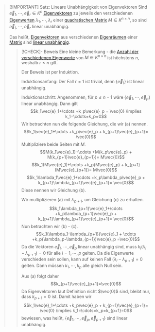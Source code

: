 > [!IMPORTANT] Satz: Lineare Unabhängigkeit von Eigenvektoren
> Sind $\vec{e}_1,\cdots,\vec{e}_r\in K^n$ [Eigenvektoren](Eigenvektor.md) zu jeweils den verschiedenen [Eigenwerten](Eigenwert.md) $\lambda_1,\cdots,\lambda_r$ einer [quadratischen Matrix](../Quadratische%20Matrix.md) $M\in K^{n\times n}$, so sind $\vec{e}_1,\cdots,\vec{e}_r$ linear unabhängig.
> 
> Das heißt, [Eigenvektoren](Eigenvektor.md) aus verschiedenen [Eigenräumen](Eigenraum.md) einer [Matrix](../Quadratische%20Matrix.md) sind [linear unabhängig](../../../Abstrakte%20lineare%20Algebra/Lineare%20Unabhängigkeit.md).
> > [!CHECK]- Beweis
> > Eine kleine Bemerkung - die [Anzahl der verschiedenen Eigenwerte](Anzahl%20der%20Eigenwerte.md) von $M\in K^{n\times n}$ ist höchstens $n$, weshalb $r\le n$ gilt.
> > 
> > Der Beweis ist per Induktion.
> > 
> > Induktionsanfang: Der Fall $r=1$ ist trivial, denn $\{\vec{e}_1\}$ ist linear unabhängig.
> > 
> > Induktionsschritt: Angenommen, für $p \le n - 1$ wäre $\{\vec{e}_1,\cdots,\vec{e}_p\}$ linear unabhängig. Dann gilt
> > $$k_1\vec{e}_1+\cdots +k_p\vec{e}_p = \vec{0} \implies k_1=\cdots=k_p=0$$
> > Wir betrachten nun die folgende Gleichung, die wir (a) nennen.
> > $$k_1\vec{e}_1+\cdots +k_p\vec{e}_p + k_{p+1}\vec{e}_{p+1}= \vec{0}$$
> > Multipliziere beide Seiten mit $M$.
> > $$M(k_1\vec{e}_1)+\cdots +M(k_p\vec{e}_p) + M(k_{p+1}\vec{e}_{p+1})= M\vec{0}$$
> > $$k_1(M\vec{e}_1)+\cdots +k_p(M\vec{e}_p) + k_{p+1}(M\vec{e}_{p+1})= M\vec{0}$$
> > $$k_1\lambda_1\vec{e}_1+\cdots +k_p\lambda_p\vec{e}_p + k_{p+1}\lambda_{p+1}\vec{e}_{p+1}= \vec{0}$$
> > Diese nennen wir Gleichung (b).
> > 
> > Wir multiplizieren (a) mit $\lambda_{p+1}$, um Gleichung (c) zu erhalten.
> > $$k_1\lambda_{p+1}\vec{e}_1+\cdots +k_p\lambda_{p+1}\vec{e}_p + k_{p+1}\lambda_{p+1}\vec{e}_{p+1}= \vec{0}$$
> > Nun betrachten wir (b) - (c).
> > $$k_1(\lambda_1-\lambda_{p+1})\vec{e}_1 + \cdots +k_p(\lambda_p-\lambda_{p+1})\vec{e}_p =\vec{0}$$
> > Da die Vektoren $\vec{e}_1,\cdots,\vec{e}_p$ linear unabhängig sind, muss $k_i(\lambda_i - \lambda_{p+1}) = 0$ für alle $i=1,\cdots,p$ gelten. Da die Eigenwerte verschieden sein sollen, kann auf keinen Fall $(\lambda_i - \lambda_{p+1})=0$ gelten. Dann müssen $k_1,\cdots,k_p$ alle gleich Null sein.
> > 
> > Aus (a) folgt daher
> > $$k_{p+1}\vec{e}_{p+1}=\vec{0}$$
> > Da Eigenvektoren laut Definition nicht $\vec{0}$ sind, bleibt nur, dass $k_{p+1}=0$ ist. Damit haben wir 
> > $$k_1\vec{e}_1+\cdots +k_p\vec{e}_p + k_{p+1}\vec{e}_{p+1}= \vec{0} \implies k_1=\cdots=k_p=k_{p+1}=0$$
> > bewiesen, was heißt, $\{\vec{e}_1,\cdots,\vec{e}_p,\vec{e}_{p+1}\}$ sind linear unabhängig.